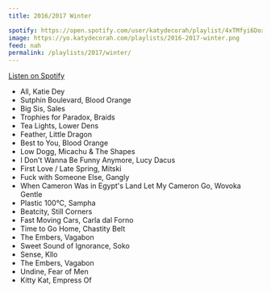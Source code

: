 ```yaml
---
title: 2016/2017 Winter

spotify: https://open.spotify.com/user/katydecorah/playlist/4xTMfyi6DoxnPZ2lbbz3G8
image: https://yo.katydecorah.com/playlists/2016-2017-winter.png
feed: nah
permalink: /playlists/2017/winter/
---
```


[Listen on Spotify](https://open.spotify.com/user/katydecorah/playlist/4xTMfyi6DoxnPZ2lbbz3G8)

- All, Katie Dey
- Sutphin Boulevard, Blood Orange
- Big Sis, Sales
- Trophies for Paradox, Braids
- Tea Lights, Lower Dens
- Feather, Little Dragon
- Best to You, Blood Orange
- Low Dogg, Micachu & The Shapes
- I Don't Wanna Be Funny Anymore, Lucy Dacus
- First Love / Late Spring, Mitski
- Fuck with Someone Else, Gangly
- When Cameron Was in Egypt's Land Let My Cameron Go, Wovoka Gentle
- Plastic 100°C, Sampha
- Beatcity, Still Corners
- Fast Moving Cars, Carla dal Forno
- Time to Go Home, Chastity Belt
- The Embers, Vagabon
- Sweet Sound of Ignorance, Soko
- Sense, Kllo
- The Embers, Vagabon
- Undine, Fear of Men
- Kitty Kat, Empress Of

